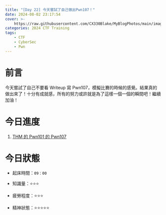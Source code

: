 ```yaml
---
title: "[Day 22] 今天嘗試了自己做出Pwn107！"
date: 2024-08-02 23:17:54
cover: >-
    https://raw.githubusercontent.com/CX330Blake/MyBlogPhotos/main/image/hackerTraining.jpg
categories: 2024 CTF Training
tags:
    - CTF
    - CyberSec
    - Pwn
---
```


# 前言

今天嘗試了自己不要看 Writeup 寫 Pwn107，模擬比賽的時候的感覺。結果真的做出來了！十分有成就感，所有的努力或許就是為了這樣一個一個的瞬間吧！繼續加油！

# 今日進度

1. [THM 的 Pwn101 的 Pwn107](https://cx330.tw/posts/83b7f1b/)

# 今日狀態

-   起床時間：`09：00`

-   知識量：⭐⭐⭐

-   疲勞程度：⭐⭐⭐

-   精神狀態：⭐⭐⭐⭐⭐
